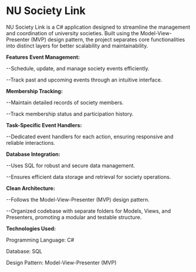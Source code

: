 # NU Society Link

NU Society Link is a C# application designed to streamline the management and coordination of university societies. Built using the Model-View-Presenter (MVP) design pattern, the project separates core functionalities into distinct layers for better scalability and maintainability.

**Features**
**Event Management:**

--Schedule, update, and manage society events efficiently.

--Track past and upcoming events through an intuitive interface.

**Membership Tracking:**

--Maintain detailed records of society members.

--Track membership status and participation history.

**Task-Specific Event Handlers:**

--Dedicated event handlers for each action, ensuring responsive and reliable interactions.

**Database Integration:**

--Uses SQL for robust and secure data management.

--Ensures efficient data storage and retrieval for society operations.

**Clean Architecture:**

--Follows the Model-View-Presenter (MVP) design pattern.

--Organized codebase with separate folders for Models, Views, and Presenters, promoting a modular and testable structure.

**Technologies Used:**

Programming Language: C#

Database: SQL

Design Pattern: Model-View-Presenter (MVP)
